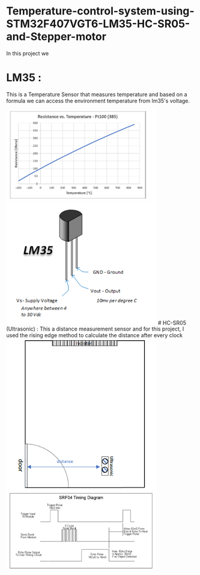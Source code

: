 # Temperature-control-system-using-STM32F407VGT6-LM35-HC-SR05-and-Stepper-motor
 In this project we 
# LM35 : 
This is a Temperature Sensor that measures temperature and based on a formula we can access the environment temperature from lm35's voltage.

<img src="Pic/lm351.png" width="400" class="center" />
<img src="Pic/lm352.png" width="400" class="center" />
# HC-SR05 (Ultrasonic) : 
This a distance measurement sensor and for this project, I used the rising edge method to calculate the distance after every clock 

<img src="Pic/us1.png" width="400" class="center" />
<img src="Pic/us2.png" width="400" class="center" />
